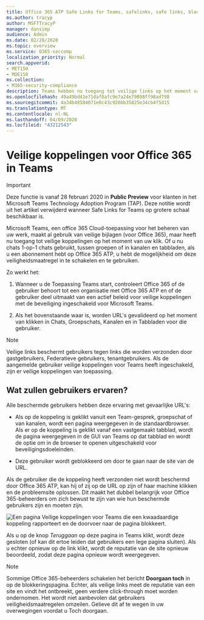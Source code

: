 ```yaml
---
title: Office 365 ATP Safe Links for Teams, safelinks, safe links, block malicious links, office 365 atp, Teams safe links, stop users from clicking bad links, malicious links
ms.author: tracyp
author: MSFTTracyP
manager: dansimp
audience: Admin
ms.date: 02/28/2020
ms.topic: overview
ms.service: O365-seccomp
localization_priority: Normal
search.appverid:
- MET150
- MOE150
ms.collection:
- M365-security-compliance
description: Teams hebben nu toegang tot veilige links op het moment van uw klik. Of u nu chats 1-op-1 chats gebruikt, tussen Groepen of in Kanalen en Tabbladen, als u een abonnement hebt op Office 365 ATP, hebt u de mogelijkheid om deze veiligheidsfunctie in te schakelen en te gebruiken.
ms.openlocfilehash: 49a49bd41e71daf0afc9e7a24e79898ff98ad798
ms.sourcegitcommit: 4a34b48584071e0c43c920bb35025e34cb4f5d15
ms.translationtype: MT
ms.contentlocale: nl-NL
ms.lasthandoff: 04/09/2020
ms.locfileid: "43212543"
---
```

<!--06/21/2019-->

# <a name="office-365-safe-links-in-teams"></a>Veilige koppelingen voor Office 365 in Teams

> [!IMPORTANT]
> Deze functie is vanaf 28 februari 2020 in **Public Preview** voor klanten in het Microsoft Teams Technology Adoption Program (TAP). Deze notitie wordt uit het artikel verwijderd wanneer Safe Links for Teams op grotere schaal beschikbaar is.

Microsoft Teams, een office 365 Cloud-toepassing voor het beheren van uw werk, maakt al gebruik van veilige bijlagen (voor Office 365), maar heeft nu toegang tot veilige koppelingen op het moment van uw klik. Of u nu chats 1-op-1 chats gebruikt, tussen groepen of in kanalen en tabbladen, als u een abonnement hebt op Office 365 ATP, u hebt de mogelijkheid om deze veiligheidsmaatregel in te schakelen en te gebruiken.

Zo werkt het: 

1. Wanneer u de Toepassing Teams start, controleert Office 365 of de gebruiker behoort tot een organisatie met Office 365 ATP en of de gebruiker deel uitmaakt van een actief beleid voor veilige koppelingen met de beveiliging ingeschakeld voor Microsoft Teams.

2. Als het bovenstaande waar is, worden URL's gevalideerd op het moment van klikken in Chats, Groepschats, Kanalen en in Tabbladen voor die gebruiker.

> [!NOTE]
> Veilige links beschermt gebruikers tegen links die worden verzonden door gastgebruikers, Federatieve gebruikers, tenantgebruikers. Als de aangemelde gebruiker veilige koppelingen voor Teams heeft ingeschakeld, zijn er veilige koppelingen van toepassing.
 
## <a name="what-will-users-experience"></a>Wat zullen gebruikers ervaren? 

Alle beschermde gebruikers hebben deze ervaring met gevaarlijke URL's: 

- Als op de koppeling is geklikt vanuit een Team-gesprek, groepschat of van kanalen, wordt een pagina weergegeven in de standaardbrowser. Als er op de koppeling is geklikt vanaf een vastgemaakt tabblad, wordt de pagina weergegeven in de GUI van Teams op dat tabblad en wordt de optie om in de browser te openen uitgeschakeld voor beveiligingsdoeleinden.

- Deze gebruiker wordt geblokkeerd om door te gaan naar de site van de URL.

Als de gebruiker die de koppeling heeft verzonden niet wordt beschermd door Office 365 ATP, kan hij of zij op de URL op zijn of haar machine klikken en de probleemsite oplossen. Dit maakt het dubbel belangrijk voor Office 365-beheerders om zich bewust te zijn van wie hun beschermde gebruikers zijn en moeten zijn.

![Een pagina Veilige koppelingen voor Teams die een kwaadaardige koppeling rapporteert en de doorvoer naar de pagina blokkeert.](/microsoft-365/media/TP_SafelinksForTeams_Malicious.png)

Als u op de knop *Teruggaan* op deze pagina in Teams klikt, wordt deze gesloten (of kan dit ertoe leiden dat gebruikers een lege pagina sluiten). Als u echter opnieuw op de link klikt, wordt de reputatie van de site opnieuw beoordeeld, zodat deze pagina opnieuw wordt weergegeven.

> [!NOTE]
>Sommige Office 365-beheerders schakelen het bericht **Doorgaan toch** in op de blokkeringspagina. Echter, als veilige links meet de reputatie van een site en vindt het ontbreekt, geen verdere click-through moet worden ondernomen. Het wordt niet aanbevolen dat gebruikers veiligheidsmaatregelen omzeilen. Gelieve dit af te wegen in uw overwegingen voordat u Toch doorgaan. 

